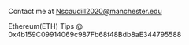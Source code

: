 Contact me at Nscaudill2020@manchester.edu

Ethereum(ETH) Tips @ 0x4b159C09914069c987Fb68f48Bdb8aE344795588


